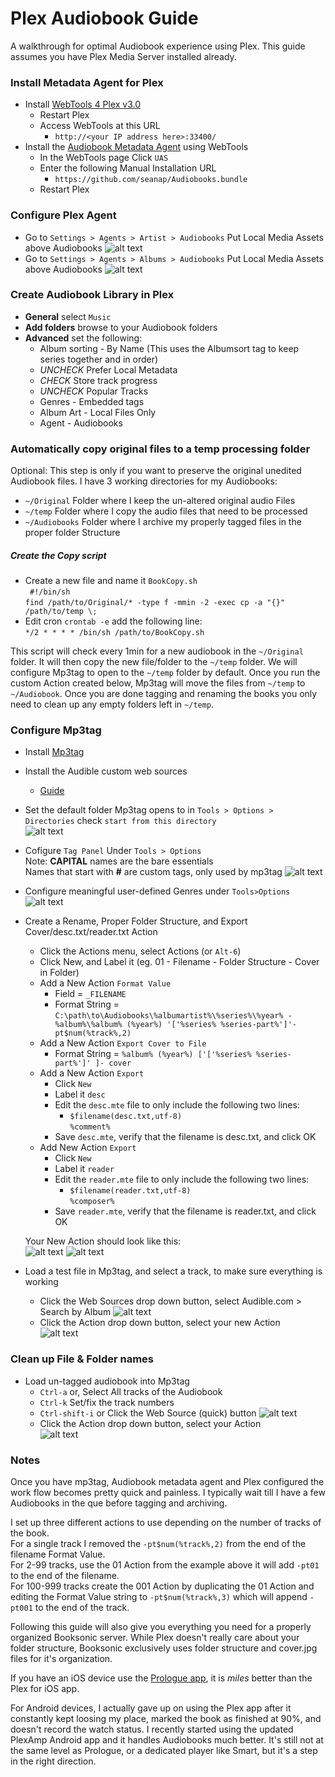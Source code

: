 # Plex Audiobook Guide
A walkthrough for optimal Audiobook experience using Plex.  This guide assumes you have Plex Media Server installed already.

### Install Metadata Agent for Plex
* Install [WebTools 4 Plex v3.0](https://github.com/ukdtom/WebTools.bundle/wiki/Install)  
  * Restart Plex
  * Access WebTools at this URL  
    * `http://<your IP address here>:33400/`
* Install the [Audiobook Metadata Agent](https://github.com/seanap/Audiobooks.bundle) using WebTools
  * In the WebTools page Click `UAS`
  * Enter the following Manual Installation URL
    * `https://github.com/seanap/Audiobooks.bundle`
  * Restart Plex

### Configure Plex Agent  
* Go to `Settings > Agents > Artist > Audiobooks` Put Local Media Assets above Audiobooks
 ![alt text](https://i.imgur.com/oEKdpmd.png "Artist Agent Config")
* Go to `Settings > Agents > Albums > Audiobooks` Put Local Media Assets above Audiobooks
 ![alt text](https://i.imgur.com/1aKHJeB.png "Album Agent Config")

### Create Audiobook Library in Plex
 * **General** select `Music`
 * **Add folders** browse to your Audiobook folders
 * **Advanced** set the following:  
   * Album sorting - By Name (This uses the Albumsort tag to keep series together and in order)
   * *UNCHECK* Prefer Local Metadata
   * *CHECK* Store track progress
   * *UNCHECK* Popular Tracks
   * Genres - Embedded tags
   * Album Art - Local Files Only
   * Agent - Audiobooks

### Automatically copy original files to a temp processing folder
Optional: This step is only if you want to preserve the original unedited Audiobook files.  I have 3 working directories for my Audiobooks:
* `~/Original` Folder where I keep the un-altered original audio Files
* `~/temp` Folder where I copy the audio files that need to be processed
* `~/Audiobooks` Folder where I archive my properly tagged files in the proper folder Structure
##### Create the Copy script
* Create a new file and name it `BookCopy.sh`  
` #!/bin/sh`  
`find /path/to/Original/* -type f -mmin -2 -exec cp -a "{}" /path/to/temp \; `
* Edit cron `crontab -e` add the following line:  
`*/2 * * * * /bin/sh /path/to/BookCopy.sh`  

This script will check every 1min for a new audiobook in the `~/Original` folder. It will then copy the new file/folder to the `~/temp` folder. We will configure Mp3tag to open to the `~/temp` folder by default.  Once you run the custom Action created below, Mp3tag will move the files from `~/temp` to `~/Audiobook`.  Once you are done tagging and renaming the books you only need to clean up any empty folders left in `~/temp`.

### Configure Mp3tag
* Install [Mp3tag](https://www.mp3tag.de/en/)
* Install the Audible custom web sources  
  * [Guide](https://github.com/seanap/Audible.com-Search-by-Album)
* Set the default folder Mp3tag opens to in `Tools > Options > Directories` check `start from this directory`  
![alt text](https://i.imgur.com/R2lh1YH.png "Default Directory")  


* Cofigure `Tag Panel` Under `Tools > Options`  
  Note: **CAPITAL** names are the bare essentials  
  Names that start with **#** are custom tags, only used by mp3tag
  ![alt text](https://i.imgur.com/wHdZcHh.png "Tag Panel")
* Configure meaningful user-defined Genres under `Tools>Options`  
  ![alt text](https://i.imgur.com/YXnh7ve.png "User-defined Genres")


* Create a Rename, Proper Folder Structure, and Export Cover/desc.txt/reader.txt Action  
  * Click the Actions menu, select Actions (or `Alt-6`)
  * Click New, and Label it (eg. 01 - Filename - Folder Structure - Cover in Folder)
  * Add a New Action `Format Value`
    * Field = `_FILENAME`
    * Format String = `C:\path\to\Audiobooks\%albumartist%\%series%\%year% - %album%\%album% (%year%) '['%series% %series-part%']'- pt$num(%track%,2)`
  * Add a New Action `Export Cover to File`
    * Format String = `%album% (%year%) ['['%series% %series-part%']' ]- cover`
  * Add a New Action `Export`
    * Click `New`
    * Label it `desc`
    * Edit the `desc.mte` file to only include the following two lines:
      * `$filename(desc.txt,utf-8)`  
        `%comment%`
    * Save `desc.mte`, verify that the filename is desc.txt, and click OK
  * Add New Action `Export`
    * Click `New`
    * Label it `reader`
    * Edit the `reader.mte` file to only include the following two lines:
      * `$filename(reader.txt,utf-8)`  
        `%composer%`
    * Save `reader.mte`, verify that the filename is reader.txt, and click OK  

  Your New Action should look like this:  
    ![alt text](https://i.imgur.com/SiRhEdU.png "Example Actions")
    ![alt text](https://i.imgur.com/kmOiNqc.png "Custom Action Sequence")
* Load a test file in Mp3tag, and select a track, to make sure everything is working
  * Click the Web Sources drop down button, select Audible.com > Search by Album
   ![alt text](https://i.imgur.com/Q4ySYh2.png "Web Source Select")
  * Click the Action drop down button, select your new Action  
  ![alt text](https://i.imgur.com/knf3ATb.png "Filename-Folder-Cover")

### Clean up File & Folder names  
* Load un-tagged audiobook into Mp3tag
  * `Ctrl-a` or, Select All tracks of the Audiobook
  * `Ctrl-k` Set/fix the track numbers
  * `Ctrl-shift-i` or Click the Web Source (quick) button
![alt text](https://i.imgur.com/AjJbUqE.png "Tag Source")
  * Click the Action drop down button, select your  Action  
  ![alt text](https://i.imgur.com/knf3ATb.png "Filename-Folder-Cover")

### Notes
Once you have mp3tag, Audiobook metadata agent and Plex configured the work flow becomes pretty quick and painless.  I typically wait till I have a few Audiobooks in the que before tagging and archiving.  

I set up three different actions to use depending on the number of tracks of the book.  
For a single track I removed the `-pt$num(%track%,2)` from the end of the filename Format Value.  
For 2-99 tracks, use the 01 Action from the example above it will add `-pt01` to the end of the filename.  
For 100-999 tracks create the 001 Action by duplicating the 01 Action and editing the Format Value string to `-pt$num(%track%,3)` which will append `-pt001` to the end of the track.

   Following this guide will also give you everything you need for a properly organized Booksonic server.  While Plex doesn't really care about your folder structure, Booksonic exclusively uses folder structure and cover.jpg files for it's organization.

   If you have an iOS device use the [Prologue app](https://prologue-app.com/), it is *miles* better than the Plex for iOS app.

   For Android devices, I actually gave up on using the Plex app after it constantly kept loosing my place, marked the book as finished at 90%, and doesn't record the watch status. I recently started using the updated PlexAmp Android app and it handles Audiobooks much better. It's still not at the same level as Prologue, or a dedicated player like Smart, but it's a step in the right direction.
